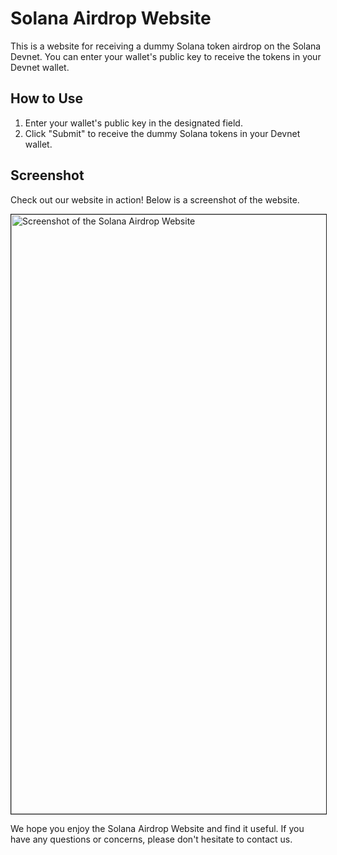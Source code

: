 # Solana Airdrop Website

This is a website for receiving a dummy Solana token airdrop on the Solana Devnet. You can enter your wallet's public key to receive the tokens in your Devnet wallet.

## How to Use

1. Enter your wallet's public key in the designated field.
2. Click "Submit" to receive the dummy Solana tokens in your Devnet wallet.

## Screenshot

Check out our website in action! Below is a screenshot of the website.

<img width="959" border='1px solid lightgray' alt="Screenshot of the Solana Airdrop Website" src="https://user-images.githubusercontent.com/99709583/226857170-f6e0f7a3-de82-433a-aa40-6f0c30f33bf6.png"> 

We hope you enjoy the Solana Airdrop Website and find it useful. If you have any questions or concerns, please don't hesitate to contact us.
